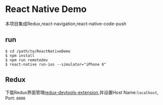# React Native Demo
本项目集成Redux,react-navigation,react-native-code-push

## run

```shell
$ cd /path/to/ReactNativeDemo
$ npm install
$ npm run remotedev
$ react-native run-ios --simulator="iPhone 6" 
```

## Redux
下载Redux界面管理[redux-devtools-extension](https://github.com/zalmoxisus/redux-devtools-extension),并设置Host Name:`localhost`, Port: `8000`
